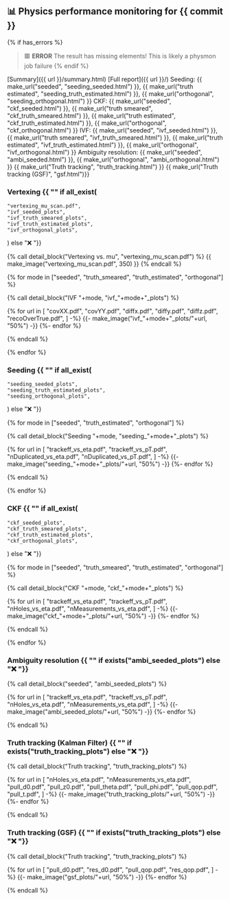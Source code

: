 ## :bar_chart: Physics performance monitoring for {{ commit }}
{% if has_errors %}
> :red_square: **ERROR** The result has missing elements!
> This is likely a physmon job failure
{% endif %}

[Summary]({{ url }}/summary.html)
[Full report]({{ url }}/)
Seeding: {{ make_url("seeded", "seeding_seeded.html") }}, {{ make_url("truth estimated", "seeding_truth_estimated.html") }}, {{ make_url("orthogonal", "seeding_orthogonal.html") }}
CKF: {{ make_url("seeded", "ckf_seeded.html") }}, {{ make_url("truth smeared", "ckf_truth_smeared.html") }}, {{ make_url("truth estimated", "ckf_truth_estimated.html") }}, {{ make_url("orthogonal", "ckf_orthogonal.html") }}
IVF: {{ make_url("seeded", "ivf_seeded.html") }}, {{ make_url("truth smeared", "ivf_truth_smeared.html") }}, {{ make_url("truth estimated", "ivf_truth_estimated.html") }}, {{ make_url("orthogonal", "ivf_orthogonal.html") }}
Ambiguity resolution: {{ make_url("seeded", "ambi_seeded.html") }}, {{ make_url("orthogonal", "ambi_orthogonal.html") }}
{{ make_url("Truth tracking", "truth_tracking.html") }}
{{ make_url("Truth tracking (GSF)", "gsf.html")}}

### Vertexing {{ "" if all_exist(
    "vertexing_mu_scan.pdf", 
    "ivf_seeded_plots",
    "ivf_truth_smeared_plots",
    "ivf_truth_estimated_plots",
    "ivf_orthogonal_plots",
) else ":x: "}}

{% call detail_block("Vertexing vs. mu", "vertexing_mu_scan.pdf") %}
{{ make_image("vertexing_mu_scan.pdf", 350) }}
{% endcall %}

{% for mode in ["seeded", "truth_smeared", "truth_estimated", "orthogonal"] %}

{% call detail_block("IVF "+mode, "ivf_"+mode+"_plots") %}
    
{% for url in [
    "covXX.pdf",
    "covYY.pdf",
    "diffx.pdf",
    "diffy.pdf",
    "diffz.pdf",
    "recoOverTrue.pdf",
] -%}
{{- make_image("ivf_"+mode+"_plots/"+url, "50%") -}}
{%- endfor %}

{% endcall %}

{% endfor %}

### Seeding {{ "" if all_exist(
    "seeding_seeded_plots",
    "seeding_truth_estimated_plots",
    "seeding_orthogonal_plots",
) else ":x: "}}

{% for mode in ["seeded", "truth_estimated", "orthogonal"] %}

{% call detail_block("Seeding "+mode, "seeding_"+mode+"_plots") %}
    
{% for url in [
    "trackeff_vs_eta.pdf",
    "trackeff_vs_pT.pdf",
    "nDuplicated_vs_eta.pdf",
    "nDuplicated_vs_pT.pdf",
] -%}
{{- make_image("seeding_"+mode+"_plots/"+url, "50%") -}}
{%- endfor %}

{% endcall %}

{% endfor %}

### CKF {{ "" if all_exist(
    "ckf_seeded_plots",
    "ckf_truth_smeared_plots",
    "ckf_truth_estimated_plots",
    "ckf_orthogonal_plots",
) else ":x: "}}

{% for mode in ["seeded", "truth_smeared", "truth_estimated", "orthogonal"] %}

{% call detail_block("CKF "+mode, "ckf_"+mode+"_plots") %}
    
{% for url in [
    "trackeff_vs_eta.pdf",
    "trackeff_vs_pT.pdf",
    "nHoles_vs_eta.pdf",
    "nMeasurements_vs_eta.pdf",
] -%}
{{- make_image("ckf_"+mode+"_plots/"+url, "50%") -}}
{%- endfor %}

{% endcall %}

{% endfor %}

### Ambiguity resolution {{ "" if exists("ambi_seeded_plots") else ":x: "}}

{% call detail_block("seeded", "ambi_seeded_plots") %}
    
{% for url in [
    "trackeff_vs_eta.pdf",
    "trackeff_vs_pT.pdf",
    "nHoles_vs_eta.pdf",
    "nMeasurements_vs_eta.pdf",
] -%}
{{- make_image("ambi_seeded_plots/"+url, "50%") -}}
{%- endfor %}

{% endcall %}

### Truth tracking (Kalman Filter) {{ "" if exists("truth_tracking_plots") else ":x: "}}

{% call detail_block("Truth tracking", "truth_tracking_plots") %}
    
{% for url in [
    "nHoles_vs_eta.pdf",
    "nMeasurements_vs_eta.pdf",
    "pull_d0.pdf",
    "pull_z0.pdf",
    "pull_theta.pdf",
    "pull_phi.pdf",
    "pull_qop.pdf",
    "pull_t.pdf",
] -%}
{{- make_image("truth_tracking_plots/"+url, "50%") -}}
{%- endfor %}

{% endcall %}

### Truth tracking (GSF) {{ "" if exists("truth_tracking_plots") else ":x: "}}

{% call detail_block("Truth tracking", "truth_tracking_plots") %}

{% for url in [
    "pull_d0.pdf",
    "res_d0.pdf",
    "pull_qop.pdf",
    "res_qop.pdf",
] -%}
{{- make_image("gsf_plots/"+url, "50%") -}}
{%- endfor %}

{% endcall %}
